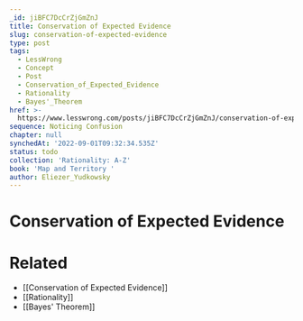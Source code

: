 ```yaml
---
_id: jiBFC7DcCrZjGmZnJ
title: Conservation of Expected Evidence
slug: conservation-of-expected-evidence
type: post
tags:
  - LessWrong
  - Concept
  - Post
  - Conservation_of_Expected_Evidence
  - Rationality
  - Bayes'_Theorem
href: >-
  https://www.lesswrong.com/posts/jiBFC7DcCrZjGmZnJ/conservation-of-expected-evidence
sequence: Noticing Confusion
chapter: null
synchedAt: '2022-09-01T09:32:34.535Z'
status: todo
collection: 'Rationality: A-Z'
book: 'Map and Territory '
author: Eliezer_Yudkowsky
---
```


# Conservation of Expected Evidence


# Related

- [[Conservation of Expected Evidence]]
- [[Rationality]]
- [[Bayes' Theorem]]